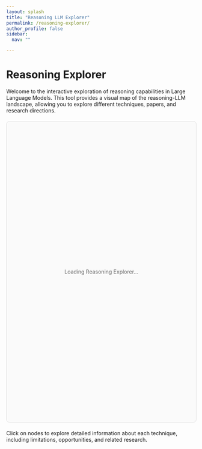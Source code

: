 ```yaml
---
layout: splash
title: "Reasoning LLM Explorer"
permalink: /reasoning-explorer/
author_profile: false
sidebar:
  nav: ""

---
```


# Reasoning Explorer

Welcome to the interactive exploration of reasoning capabilities in Large Language Models. This tool provides a visual map of the reasoning-LLM landscape, allowing you to explore different techniques, papers, and research directions.

<div id="reasoning-explorer-container" style="width: 100%; height: 800px; border: 1px solid #ddd; border-radius: 8px; margin: 20px 0;">
  <div id="reasoning-explorer-app">
    <!-- React app will be loaded here -->
    <div style="display: flex; align-items: center; justify-content: center; height: 100%; color: #666;">
      <p>Loading Reasoning Explorer...</p>
    </div>
  </div>
</div>



Click on nodes to explore detailed information about each technique, including limitations, opportunities, and related research.

<link rel="stylesheet" href="/assets/apps/reasoning-explorer/dist/assets/index.css">

<script>
// Load the React app
(function() {
  const script = document.createElement('script');
  script.src = '/assets/apps/reasoning-explorer/dist/main.js';
  script.onload = function() {
    console.log('Reasoning Explorer loaded successfully');
  };
  script.onerror = function() {
    document.getElementById('reasoning-explorer-app').innerHTML =
      '<div style="text-align: center; padding: 40px; color: #999;">' +
      '<p>🚧 Reasoning Explorer is currently being set up</p>' +
      '<p>Check back soon for the interactive visualization!</p>' +
      '</div>';
  };
  document.head.appendChild(script);
})();
</script>

<style>
#reasoning-explorer-container {
  background: #fafafa;
  position: relative;
}

#reasoning-explorer-app {
  width: 100%;
  height: 100%;
}

.reasoning-node {
  cursor: pointer;
  transition: all 0.3s ease;
}

.reasoning-node:hover {
  transform: scale(1.05);
}
</style>